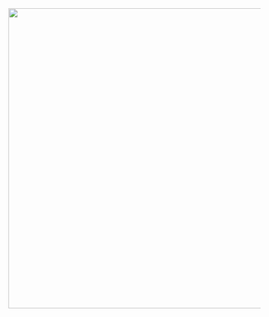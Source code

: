 
<div align"center">
  <img src="https://github.com/frank-cardoso/treine-me/assets/114771200/5a4d7922-03be-4444-83c5-69f42a118117" width="600"/>
</div>
